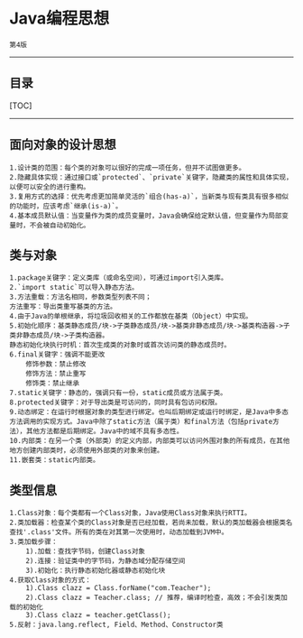 # Java编程思想

`第4版`

***

## 目录

[TOC]

***

## 面向对象的设计思想

	1.设计类的范围：每个类的对象可以很好的完成一项任务，但并不试图做更多。
	2.隐藏具体实现：通过接口或`protected`、`private`关键字，隐藏类的属性和具体实现，以便可以安全的进行重构。
	3.复用方式的选择：优先考虑更加简单灵活的`组合(has-a)`，当新类与现有类具有很多相似的功能时，应该考虑`继承(is-a)`。
	4.基本成员默认值：当变量作为类的成员变量时，Java会确保给定默认值，但变量作为局部变量时，不会被自动初始化。

## 类与对象
	1.package关键字：定义类库（或命名空间），可通过import引入类库。
	2.`import static`可以导入静态方法。
	3.方法重载：方法名相同，参数类型列表不同；
	方法重写：导出类重写基类的方法。
	4.由于Java的单根继承，将垃圾回收相关的工作都放在基类（Object）中实现。
	5.初始化顺序：基类静态成员/块->子类静态成员/块->基类非静态成员/块->基类构造器->子类非静态成员/块->子类构造器。
	静态初始化块执行时机：首次生成类的对象时或首次访问类的静态成员时。
	6.final关键字：强调不能更改 
		修饰参数：禁止修改
		修饰方法：禁止重写
		修饰类：禁止继承
	7.static关键字：静态的，强调只有一份，static成员或方法属于类。
	8.protected关键字：对于导出类是可访问的，同时具有包访问权限。
	9.动态绑定：在运行时根据对象的类型进行绑定。也叫后期绑定或运行时绑定，是Java中多态方法调用的实现方式。Java中除了static方法（属于类）和final方法（包括private方法），其他方法都是后期绑定。Java中的域不具有多态性。
	10.内部类：在另一个类（外部类）的定义内部，内部类可以访问外围对象的所有成员，在其他地方创建内部类时，必须使用外部类的对象来创建。
	11.嵌套类：static内部类。
	
## 类型信息

    1.Class对象：每个类都有一个Class对象，Java使用Class对象来执行RTTI。
    2.类加载器：检查某个类的Class对象是否已经加载，若尚未加载，默认的类加载器会根据类名查找'.class'文件。所有的类在对其第一次使用时，动态加载到JVM中。
    3.类加载步骤：
        1).加载：查找字节码，创建Class对象
        2).连接：验证类中的字节码，为静态域分配存储空间
        3).初始化：执行静态初始化器或静态初始化块
    4.获取Class对象的方式：
        1).Class clazz = Class.forName("com.Teacher");
        2).Class clazz = Teacher.class; // 推荐，编译时检查，高效；不会引发类加载的初始化
        3).Class clazz = teacher.getClass();
    5.反射：java.lang.reflect, Field、Method、Constructor类
    
